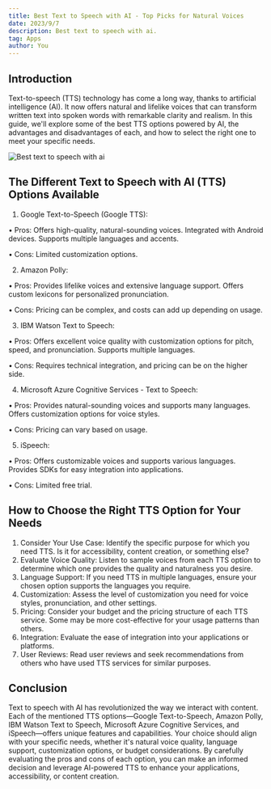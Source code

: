 ```yaml
---
title: Best Text to Speech with AI - Top Picks for Natural Voices
date: 2023/9/7
description: Best text to speech with ai. 
tag: Apps
author: You
---
```


## Introduction
Text-to-speech (TTS) technology has come a long way, thanks to artificial intelligence (AI). It now offers natural and lifelike voices that can transform written text into spoken words with remarkable clarity and realism. In this guide, we'll explore some of the best TTS options powered by AI, the advantages and disadvantages of each, and how to select the right one to meet your specific needs.

![Best text to speech with ai](https://techidn.github.io/assets/images/upload/Best%20text%20to%20speech%20with%20ai.jpg)

## The Different Text to Speech with AI (TTS) Options Available
1. Google Text-to-Speech (Google TTS):

•	Pros: Offers high-quality, natural-sounding voices. Integrated with Android devices. Supports multiple languages and accents.

•	Cons: Limited customization options.

2. Amazon Polly:

•	Pros: Provides lifelike voices and extensive language support. Offers custom lexicons for personalized pronunciation.

•	Cons: Pricing can be complex, and costs can add up depending on usage.

3. IBM Watson Text to Speech:

•	Pros: Offers excellent voice quality with customization options for pitch, speed, and pronunciation. Supports multiple languages.

•	Cons: Requires technical integration, and pricing can be on the higher side.

4. Microsoft Azure Cognitive Services - Text to Speech:

•	Pros: Provides natural-sounding voices and supports many languages. Offers customization options for voice styles.

•	Cons: Pricing can vary based on usage.

5. iSpeech:

•	Pros: Offers customizable voices and supports various languages. Provides SDKs for easy integration into applications.

•	Cons: Limited free trial.

## How to Choose the Right TTS Option for Your Needs
1. Consider Your Use Case: Identify the specific purpose for which you need TTS. Is it for accessibility, content creation, or something else?
2. Evaluate Voice Quality: Listen to sample voices from each TTS option to determine which one provides the quality and naturalness you desire.
3. Language Support: If you need TTS in multiple languages, ensure your chosen option supports the languages you require.
4. Customization: Assess the level of customization you need for voice styles, pronunciation, and other settings.
5. Pricing: Consider your budget and the pricing structure of each TTS service. Some may be more cost-effective for your usage patterns than others.
6. Integration: Evaluate the ease of integration into your applications or platforms.
7. User Reviews: Read user reviews and seek recommendations from others who have used TTS services for similar purposes.

## Conclusion
Text to speech with AI has revolutionized the way we interact with content. Each of the mentioned TTS options—Google Text-to-Speech, Amazon Polly, IBM Watson Text to Speech, Microsoft Azure Cognitive Services, and iSpeech—offers unique features and capabilities. Your choice should align with your specific needs, whether it's natural voice quality, language support, customization options, or budget considerations. By carefully evaluating the pros and cons of each option, you can make an informed decision and leverage AI-powered TTS to enhance your applications, accessibility, or content creation.
